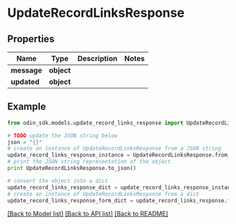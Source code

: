 # UpdateRecordLinksResponse


## Properties

Name | Type | Description | Notes
------------ | ------------- | ------------- | -------------
**message** | **object** |  | 
**updated** | **object** |  | 

## Example

```python
from odin_sdk.models.update_record_links_response import UpdateRecordLinksResponse

# TODO update the JSON string below
json = "{}"
# create an instance of UpdateRecordLinksResponse from a JSON string
update_record_links_response_instance = UpdateRecordLinksResponse.from_json(json)
# print the JSON string representation of the object
print UpdateRecordLinksResponse.to_json()

# convert the object into a dict
update_record_links_response_dict = update_record_links_response_instance.to_dict()
# create an instance of UpdateRecordLinksResponse from a dict
update_record_links_response_form_dict = update_record_links_response.from_dict(update_record_links_response_dict)
```
[[Back to Model list]](../README.md#documentation-for-models) [[Back to API list]](../README.md#documentation-for-api-endpoints) [[Back to README]](../README.md)


